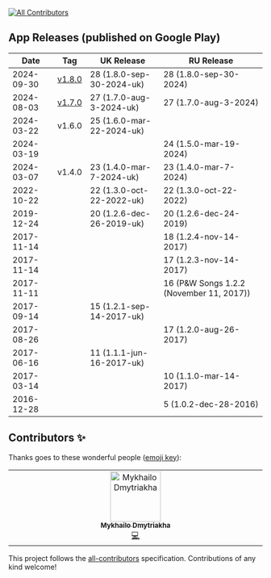 
<!-- ALL-CONTRIBUTORS-BADGE:START - Do not remove or modify this section -->
[![All Contributors](https://img.shields.io/badge/all_contributors-1-orange.svg?style=flat-square)](#contributors-)
<!-- ALL-CONTRIBUTORS-BADGE:END -->

## App Releases (published on Google Play)

| Date       | Tag                                                                | UK Release                | RU Release                               |
|------------|--------------------------------------------------------------------|---------------------------|------------------------------------------|
| 2024-09-30 | [v1.8.0](https://github.com/alelk/pws-android/releases/tag/v1.8.0) | 28 (1.8.0-sep-30-2024-uk) | 28 (1.8.0-sep-30-2024)                   |
| 2024-08-03 | [v1.7.0](https://github.com/alelk/pws-android/releases/tag/v1.7.0) | 27 (1.7.0-aug-3-2024-uk)  | 27 (1.7.0-aug-3-2024)                    |
| 2024-03-22 | v1.6.0                                                             | 25 (1.6.0-mar-22-2024-uk) |                                          |
| 2024-03-19 |                                                                    |                           | 24 (1.5.0-mar-19-2024)                   |
| 2024-03-07 | v1.4.0                                                             | 23 (1.4.0-mar-7-2024-uk)  | 23 (1.4.0-mar-7-2024)                    |
| 2022-10-22 |                                                                    | 22 (1.3.0-oct-22-2022-uk) | 22 (1.3.0-oct-22-2022)                   |
| 2019-12-24 |                                                                    | 20 (1.2.6-dec-26-2019-uk) | 20 (1.2.6-dec-24-2019)                   |
| 2017-11-14 |                                                                    |                           | 18 (1.2.4-nov-14-2017)                   |
| 2017-11-14 |                                                                    |                           | 17 (1.2.3-nov-14-2017)                   |
| 2017-11-11 |                                                                    |                           | 16 (P&W Songs 1.2.2 (November 11, 2017)) |
| 2017-09-14 |                                                                    | 15 (1.2.1-sep-14-2017-uk) |                                          |
| 2017-08-26 |                                                                    |                           | 17 (1.2.0-aug-26-2017)                   |
| 2017-06-16 |                                                                    | 11 (1.1.1-jun-16-2017-uk) |                                          |
| 2017-03-14 |                                                                    |                           | 10 (1.1.0-mar-14-2017)                   |
| 2016-12-28 |                                                                    |                           | 5 (1.0.2-dec-28-2016)                    |


## Contributors ✨

Thanks goes to these wonderful people ([emoji key](https://allcontributors.org/docs/en/emoji-key)):

<!-- ALL-CONTRIBUTORS-LIST:START - Do not remove or modify this section -->
<!-- prettier-ignore-start -->
<!-- markdownlint-disable -->
<table>
  <tbody>
    <tr>
      <td align="center" valign="top" width="14.28%"><a href="https://github.com/MykhailoDmytriakha"><img src="https://avatars.githubusercontent.com/u/58268773?v=4?s=100" width="100px;" alt="Mykhailo Dmytriakha"/><br /><sub><b>Mykhailo Dmytriakha</b></sub></a><br /><a href="https://github.com/alelk/pws-android/commits?author=MykhailoDmytriakha" title="Code">💻</a></td>
    </tr>
  </tbody>
</table>

<!-- markdownlint-restore -->
<!-- prettier-ignore-end -->

<!-- ALL-CONTRIBUTORS-LIST:END -->

This project follows the [all-contributors](https://github.com/all-contributors/all-contributors) specification. Contributions of any kind welcome!